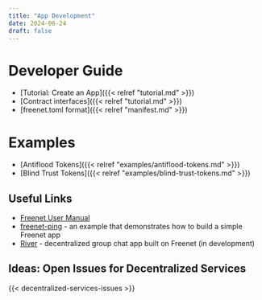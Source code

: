 ```yaml
---
title: "App Development"
date: 2024-06-24
draft: false
---
```


# Developer Guide

- [Tutorial: Create an App]({{< relref "tutorial.md" >}})
- [Contract interfaces]({{< relref "tutorial.md" >}})
- [freenet.toml format]({{< relref "manifest.md" >}})

# Examples

- [Antiflood Tokens]({{< relref "examples/antiflood-tokens.md" >}})
- [Blind Trust Tokens]({{< relref "examples/blind-trust-tokens.md" >}})

## Useful Links

- [Freenet User Manual](https://docs.freenet.org/)
- [freenet-ping](https://github.com/freenet/freenet-core/tree/main/apps/freenet-ping) - an example
  that demonstrates how to build a simple Freenet app
- [River](https://github.com/freenet/river) - decentralized group chat app built on Freenet (in
  development)

## Ideas: Open Issues for Decentralized Services

{{< decentralized-services-issues >}}
